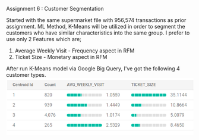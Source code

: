 
Assignment 6 : Customer Segmentation

Started with the same supermarket file with 956,574 transactions as prior assignment.
ML Method, K-Means will be utilized in order to segment the customers who have similar characteristics into the same group.
I prefer to use only 2 Features which are;
1. Average Weekly Visit - Frequency aspect in RFM
2. Ticket Size - Monetary aspect in RFM

After run K-Means model via Google Big Query, I've got the following 4 customer types.
![see this](CustomerSegmentation.png)
